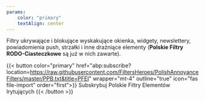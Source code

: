 ```yaml
---
params:
    color: "primary"
    textAlign: center 
---
```

Filtry ukrywające i blokujące wyskakujące okienka, widgety, newslettery, powiadomienia push, strzałki i inne drażniące elementy (**Polskie Filtry RODO-Ciasteczkowe** są już w nich zawarte).

{{< button color="primary" href="abp:subscribe?location=https://raw.githubusercontent.com/FiltersHeroes/PolishAnnoyanceFilters/master/PPB.txt&title=PFEI" wrapper="mt-4" outline="true" icon="fas file-import" order="first">}}
    Subskrybuj Polskie Filtry Elementów Irytujących
{{< /button >}}
